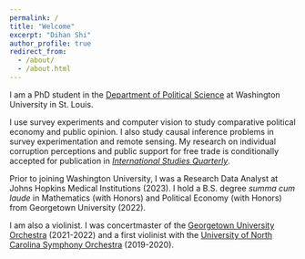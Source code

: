 ```yaml
---
permalink: /
title: "Welcome"
excerpt: "Dihan Shi"
author_profile: true
redirect_from: 
  - /about/
  - /about.html
---
```


I am a PhD student in the [Department of Political Science](https://polisci.wustl.edu/) at Washington University in St. Louis.

I use survey experiments and computer vision to study comparative political economy and public opinion. I also study causal inference problems in survey experimentation and remote sensing. My research on individual corruption perceptions and public support for free trade is conditionally accepted for publication in [*International Studies Quarterly*](https://academic.oup.com/isq).

Prior to joining Washington University, I was a Research Data Analyst at Johns Hopkins Medical Institutions (2023). I hold a B.S. degree *summa cum laude* in Mathematics (with Honors) and Political Economy (with Honors) from Georgetown University (2022). 

I am also a violinist. I was concertmaster of the [Georgetown University Orchestra](https://performingarts.georgetown.edu/participate/perform/music-ensembles/) (2021-2022) and a first violinist with the [University of North Carolina Symphony Orchestra](https://music.unc.edu/undergraduate/ensembles/uncso/) (2019-2020).
